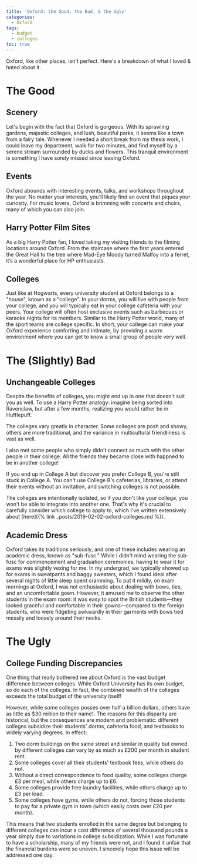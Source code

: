 ```yaml
---
title: 'Oxford: the Good, the Bad, & the Ugly'
categories:
  - Oxford
tags:
  - budget
  - colleges
toc: true
---
```


Oxford, like other places, isn't perfect. Here's a breakdown of what I loved & hated about it.

# The Good

## Scenery 

Let's begin with the fact that Oxford is gorgeous. With its sprawling gardens, majestic colleges, and lush, beautiful parks, it seems like a town from a fairy tale. Whenever I needed a short break from my thesis work, I could leave my department, walk for two minutes, and find myself by a serene stream surrounded by ducks and flowers. This tranquil environment is something I have sorely missed since leaving Oxford.

## Events 

Oxford abounds with interesting events, talks, and workshops throughout the year. No matter your interests, you'll likely find an event that piques your curiosity. For music lovers, Oxford is brimming with concerts and choirs, many of which you can also join.

## Harry Potter Film Sites 

As a big Harry Potter fan, I loved taking my visiting friends to the filming locations around Oxford. From the staircase where the first years entered the Great Hall to the tree where Mad-Eye Moody turned Malfoy into a ferret, it’s a wonderful place for HP enthusiasts.

## Colleges 

Just like at Hogwarts, every university student at Oxford belongs to a "house", known as a "college". In your dorms, you will live with people from your college, and you will typically eat in your college cafeteria with your peers. Your college will often host exclusive events such as barbecues or karaoke nights for its members. Similar to the Harry Potter world, many of the sport teams are college specific. In short, your college can make your Oxford experience comforting and intimate, by providing a warm environment where you can get to know a small group of people very well.

# The (Slightly) Bad

## Unchangeable Colleges 

Despite the benefits of colleges, you might end up in one that doesn't suit you as well. To use a Harry Potter analogy: imagine being sorted into Ravenclaw, but after a few months, realizing you would rather be in Hufflepuff.

The colleges vary greatly in character. Some colleges are posh and showy, others are more traditional, and the variance in multicultural friendliness is vast as well.

I also met some people who simply didn't connect as much with the other people in their college. All the friends they became close with happned to be in another college!

If you end up in College A but discover you prefer College B, you're still stuck in College A. You can't use College B's cafeterias, libraries, or attend their events without an invitation, and switching colleges is not possible.

The colleges are intentionally isolated, so if you don't like your college, you won't be able to integrate into another one. That's why it's crucial to carefully consider which college to apply to, which I've written extensively about [here]({% link _posts/2019-02-02-oxford-colleges.md %}).

## Academic Dress 

Oxford takes its traditions seriously, and one of these includes wearing an academic dress, known as "sub-fusc." While I didn't mind wearing the sub-fusc for commencement and graduation ceremonies, having to wear it for exams was slightly vexing for me. In my undergrad, we typically showed up for exams in sweatpants and baggy sweaters, which I found ideal after several nights of little sleep spent cramming. To put it mildly, on exam mornings at Oxford, I was not enthusiastic about dealing with bows, ties, and an uncomfortable gown. However, it amused me to observe the other students in the exam room: it was easy to spot the British students—they looked graceful and comfortable in their gowns—compared to the foreign students, who were fidgeting awkwardly in their garments with bows tied messily and loosely around their necks.

# The Ugly

## College Funding Discrepancies 

One thing that really bothered me about Oxford is the vast budget difference between colleges. While Oxford University has its own budget, so do each of the colleges. In fact, the combined wealth of the colleges exceeds the total budget of the university itself!

However, while some colleges posses over half a billion dollars, others have as little as $30 million to their name1. The reasons for this disparity are historical, but the consequences are modern and problematic: different colleges subsidize their students' dorms, cafeteria food, and textbooks to widely varying degrees. In effect:

1. Two dorm buildings on the same street and similar in quality but owned by different colleges can vary by as much as £200 per month in student rent.
1. Some colleges cover all their students' textbook fees, while others do not.
1. Without a direct correspondence to food quality, some colleges charge £3 per meal, while others charge up to £6.
1. Some colleges provide free laundry facilities, while others charge up to £3 per load.
1. Some colleges have gyms, while others do not, forcing those students to pay for a private gym in town (which easily costs over £20 per month).

This means that two students enrolled in the same degree but belonging to different colleges can incur a cost difference of several thousand pounds a year simply due to variations in college subsidization. While I was fortunate to have a scholarship, many of my friends were not, and I found it unfair that the financial burdens were so uneven. I sincerely hope this issue will be addressed one day.
